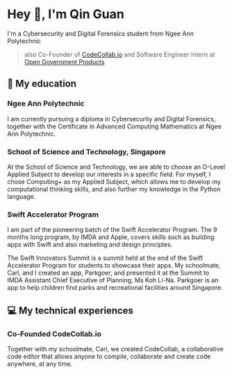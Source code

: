 # Hey :wave:, I'm Qin Guan

I'm a Cybersecurity and Digital Forensics student from Ngee Ann Polytechnic

> also Co-Founder of [CodeCollab.io](https://codecollab.io) and Software Engineer Intern at [Open Government Products](https://open.gov.sg)

## :school: My education

### Ngee Ann Polytechnic <Badge type="tip" text="2021 - Current" />

I am currently pursuing a diploma in Cybersecurity and Digital Forensics, together with the Certificate in Advanced Computing Mathematics at Ngee Ann Polytechnic.

### School of Science and Technology, Singapore <Badge type="default" text="2017 - 2020" />

At the School of Science and Technology, we are able to choose an O-Level Applied Subject to develop our interests in a specific field. For myself, I chose Computing+ as my Applied Subject, which allows me to develop my computational thinking skills, and also further my knowledge in the Python language.

### Swift Accelerator Program <Badge type="default" text="2018" />

I am part of the pioneering batch of the Swift Accelerator Program. The 9 months long program, by IMDA and Apple, covers skills such as building apps with Swift and also marketing and design principles.

The Swift Innovators Summit is a summit held at the end of the Swift Accelerator Program for students to showcase their apps. My schoolmate, Carl, and I created an app, Parkgoer, and presented it at the Summit to IMDA Assistant Chief Executive of Planning, Ms Koh Li-Na. Parkgoer is an app to help children find parks and recreational facilities around Singapore.

## :computer: My technical experiences

### Co-Founded CodeCollab.io <Badge type="default" text="2018-2023" />

Together with my schoolmate, Carl, we created CodeCollab, a collaborative code editor that allows anyone to compile, collaborate and create code anywhere, at any time.

